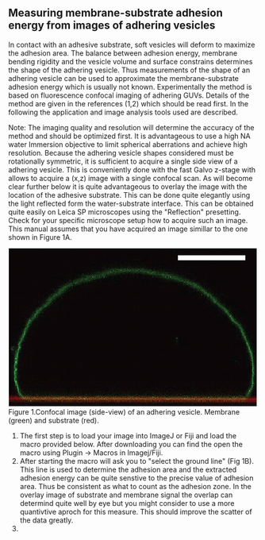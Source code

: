 ## Measuring membrane-substrate adhesion energy from images of adhering vesicles ##

In contact with an adhesive substrate, soft vesicles will deform to maximize the adhesion area. 
The balance between adhesion energy, membrane bending rigidity and the vesicle volume and surface constrains determines the shape 
of the adhering vesicle. Thus measurements of the shape of an adhering vesicle can be used to approximate the 
membrane-substrate adhesion energy which is usually not known. Experimentally the method is based on fluorescence confocal imaging of adhering GUVs. Details of the method are given in the references (1,2) which should be read first. In the following the application and image analysis tools used are described. 

Note: The imaging quality and resolution will determine the accuracy of the method and should be optimized first.
It is advantageous to use a high NA water Immersion objective to limit spherical aberrations and achieve high resolution.
Because the adhering vesicle shapes considered must be rotationally symmetric, it is sufficient to acquire a single side view of a adhering vesicle.
This is conveniently done with the fast Galvo z-stage with allows to acquire a (x,z) image with a single confocal scan.
As will become clear further below it is quite advantageous to overlay the image with the location of the adhesive substrate.
This can be done quite elegantly using the light reflected form the water-substrate interface.
This can be obtained quite easily on Leica SP microscopes using the "Reflection" presetting. 
Check for your specific microscope setup how to acquire such an image. This manual assumes that you have acquired an image simillar to the one shown in Figure 1A.

![Figure 1](adhesionenergy/Figures-01.png)
Figure 1.Confocal image (side-view) of an adhering vesicle. Membrane (green) and substrate (red).

1. The first step is to load your image into ImageJ or Fiji and load the macro provided below. After downloading you can find the open the macro using Plugin -> Macros in Imagej/Fiji.
2. After starting the macro will ask you to "select the ground line" (Fig 1B). This line is  used to determine the adhesion area and the extracted adhesion energy can be quite senstive to the precise value of adhesion area. Thus be consistent as what to count as the adhesion zone. In the overlay image of substrate and membrane signal the overlap can determind quite well by eye but you might consider to use a more quantivtive aproch for this measure. This should improve the scatter of the data greatly.
3. 
